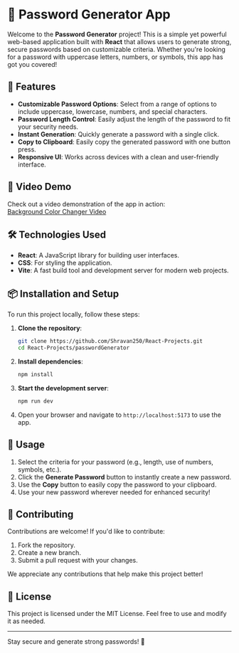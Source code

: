 # 🔐 Password Generator App

Welcome to the **Password Generator** project! This is a simple yet powerful web-based application built with **React** that allows users to generate strong, secure passwords based on customizable criteria. Whether you're looking for a password with uppercase letters, numbers, or symbols, this app has got you covered!

## 🚀 Features

- **Customizable Password Options**: Select from a range of options to include uppercase, lowercase, numbers, and special characters.
- **Password Length Control**: Easily adjust the length of the password to fit your security needs.
- **Instant Generation**: Quickly generate a password with a single click.
- **Copy to Clipboard**: Easily copy the generated password with one button press.
- **Responsive UI**: Works across devices with a clean and user-friendly interface.

## 🎥 Video Demo

Check out a video demonstration of the app in action:  
[Background Color Changer Video](/passwordGenerator/video/passwordGenerator.gif)

## 🛠️ Technologies Used

- **React**: A JavaScript library for building user interfaces.
- **CSS**: For styling the application.
- **Vite**: A fast build tool and development server for modern web projects.

## 📦 Installation and Setup

To run this project locally, follow these steps:

1. **Clone the repository**:

   ```bash
   git clone https://github.com/Shravan250/React-Projects.git
   cd React-Projects/passwordGenerator
   ```

2. **Install dependencies**:

   ```bash
   npm install
   ```

3. **Start the development server**:

   ```bash
   npm run dev
   ```

4. Open your browser and navigate to `http://localhost:5173` to use the app.

## 🔄 Usage

1. Select the criteria for your password (e.g., length, use of numbers, symbols, etc.).
2. Click the **Generate Password** button to instantly create a new password.
3. Use the **Copy** button to easily copy the password to your clipboard.
4. Use your new password wherever needed for enhanced security!

## 🤝 Contributing

Contributions are welcome! If you'd like to contribute:

1. Fork the repository.
2. Create a new branch.
3. Submit a pull request with your changes.

We appreciate any contributions that help make this project better!

## 📄 License

This project is licensed under the MIT License. Feel free to use and modify it as needed.

---

Stay secure and generate strong passwords! 🔐
